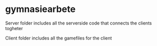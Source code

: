 # gymnasiearbete

Server folder includes all the serverside code that connects the clients togheter

Client folder includes all the gamefiles for the client